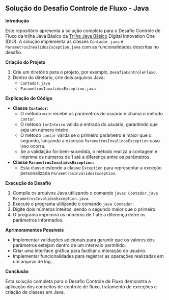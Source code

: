 ## Solução do Desafio Controle de Fluxo - Java

**Introdução**

Este repositório apresenta a solução completa para o Desafio Controle de Fluxo da trilha Java Básico da [Trilha Java Básico](https://www.dio.me/) Digital Innovation One (DIO). A solução implementa as classes `Contador.java` e `ParametrosInvalidosException.java` com as funcionalidades descritas no desafio.

**Criação do Projeto**

1. Crie um diretório para o projeto, por exemplo, `DesafioControleFluxo`.
2. Dentro do diretório, crie dois arquivos Java:
    * `Contador.java`
    * `ParametrosInvalidosException.java`

**Explicação do Código**

* **Classe `Contador`:**
    * O método `main` recebe os parâmetros do usuário e chama o método `contar`.
    * O método `lerInteiro` valida a entrada do usuário, garantindo que seja um número inteiro.
    * O método `contar` valida se o primeiro parâmetro é maior que o segundo, lançando a exceção `ParametrosInvalidosException` caso isso ocorra.
    * Se a validação for bem-sucedida, o método realiza a contagem e imprime os números de 1 até a diferença entre os parâmetros.
* **Classe `ParametrosInvalidosException`:**
    * Esta classe estende a classe `Exception` para representar a exceção personalizada `ParametrosInvalidosException`.

**Execução do Desafio**

1. Compile os arquivos Java utilizando o comando `javac Contador.java ParametrosInvalidosException.java`.
2. Execute o programa utilizando o comando `java Contador`.
3. Digite dois números inteiros, sendo o segundo maior que o primeiro.
4. O programa imprimirá os números de 1 até a diferença entre os parâmetros informados.

**Aprimoramentos Possíveis**

* Implementar validações adicionais para garantir que os valores dos parâmetros estejam dentro de um intervalo permitido.
* Criar uma interface gráfica para facilitar a interação do usuário.
* Implementar funcionalidades para registrar as operações realizadas em um arquivo de log.

**Conclusão**

Esta solução completa para o Desafio Controle de Fluxo demonstra a aplicação dos conceitos de controle de fluxo, tratamento de exceções e criação de classes em Java.

